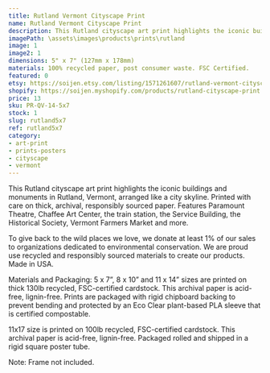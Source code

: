 ```yaml
---
title: Rutland Vermont Cityscape Print
name: Rutland Vermont Cityscape Print
description: This Rutland cityscape art print highlights the iconic buildings and monuments in Rutland, Vermont, arranged like a city skyline. Printed with care on thick, archival, responsibly sourced paper. Features Paramount Theatre, Chaffee Art Center, the train station, the Service Building, the Historical Society, Vermont Farmers Market and more. Made in USA.
imagePath: \assets\images\products\prints\rutland
image: 1
image2: 1
dimensions: 5" x 7" (127mm x 178mm)
materials: 100% recycled paper, post consumer waste. FSC Certified.
featured: 0
etsy: https://soijen.etsy.com/listing/1571261607/rutland-vermont-cityscape-art-print
shopify: https://soijen.myshopify.com/products/rutland-cityscape-print
price: 13
sku: PR-QV-14-5x7
stock: 1
slug: rutland5x7
ref: rutland5x7
category:
- art-print
- prints-posters
- cityscape
- vermont
---
```

This Rutland cityscape art print highlights the iconic buildings and monuments in Rutland, Vermont, arranged like a city skyline. Printed with care on thick, archival, responsibly sourced paper. Features Paramount Theatre, Chaffee Art Center, the train station, the Service Building, the Historical Society, Vermont Farmers Market and more.

To give back to the wild places we love, we donate at least 1% of our sales to organizations dedicated to environmental conservation. We are proud use recycled and responsibly sourced materials to create our products. Made in USA.

Materials and Packaging:
5 x 7”, 8 x 10” and 11 x 14” sizes are printed on thick 130lb recycled, FSC-certified cardstock. This archival paper is acid-free, lignin-free. Prints are packaged with rigid chipboard backing to prevent bending and protected by an Eco Clear plant-based PLA sleeve that is certified compostable.

11x17 size is printed on 100lb recycled, FSC-certified cardstock. This archival paper is acid-free, lignin-free. Packaged rolled and shipped in a rigid square poster tube.

Note: Frame not included.
